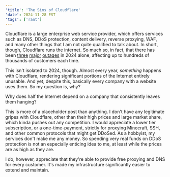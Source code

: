 ```yaml
---
'title': 'The Sins of Cloudflare'
'date': 2024-11-28 EST
'tags': ['rant']
---
```


Cloudflare is a large enterprise web service provider, which offers services such as DNS, DDoS protection, content delivery, reverse proxying, WAF, and many other things that I am not quite qualified to talk about. In short, though, Cloudflare runs the internet. So much so, in fact, that there has been [three](https://blog.cloudflare.com/cloudflare-incident-on-september-17-2024) [major](https://blog.cloudflare.com/cloudflare-incident-on-november-14-2024-resulting-in-lost-logs) [outages](https://blog.cloudflare.com/cloudflare-incident-on-june-20-2024) in 2024 alone, affecting up to hundreds of thousands of customers each time.

This isn't isolated to 2024, though. Almost every year, _something_ happens with Cloudflare, rendering significant portions of the Internet entirely unusable. And yet, despite this, basically every company with a website uses them. So my question is, why?

Why does half the Internet depend on a company that consistently leaves them hanging?

<!-- more -->

This is more of a placeholder post than anything. I don't have any legitimate gripes with Cloudflare, other than their high prices and large market share, which kinda pushes out any competition. I would appreciate a lower tier subscription, or a one-time-payment, strictly for proxying Minecraft, SSH, and other common protocols that might get DDoSed. As a hobbyist, my services don't make me any money. So spending very real funds on DDoS protection is not an especially enticing idea to me, at least while the prices are as high as they are.

I do, however, appreciate that they're able to provide free proxying and DNS for every customer. It's made my infrastructure significantly easier to extend and maintain.
